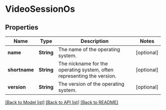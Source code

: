 # VideoSessionOs

## Properties
Name | Type | Description | Notes
------------ | ------------- | ------------- | -------------
**name** | **String** | The name of the operating system. | [optional] 
**shortname** | **String** | The nickname for the operating system, often representing the version. | [optional] 
**version** | **String** | The version of the operating system. | [optional] 

[[Back to Model list]](../README.md#documentation-for-models) [[Back to API list]](../README.md#documentation-for-api-endpoints) [[Back to README]](../README.md)



